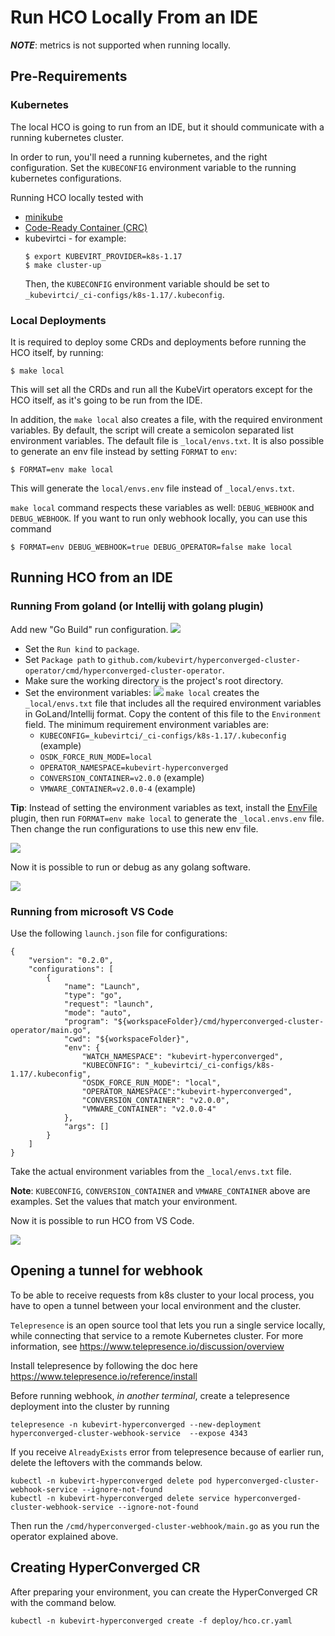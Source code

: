 # Run HCO Locally From an IDE

***NOTE***: metrics is not supported when running locally.

## Pre-Requirements

### Kubernetes
The local HCO is going to run from an IDE, but it should communicate with a running kubernetes cluster.

In order to run, you'll need a running kubernetes, and the right configuration. Set the `KUBECONFIG` environment variable 
to the running kubernetes configurations.

Running HCO locally tested with
* [minikube](https://kubernetes.io/docs/setup/learning-environment/minikube/)
* [Code-Ready Container (CRC)](https://github.com/code-ready/crc)
* kubevirtci - for example:
  ```shell script
  $ export KUBEVIRT_PROVIDER=k8s-1.17
  $ make cluster-up
  ```
  Then, the `KUBECONFIG` environment variable should be set to `_kubevirtci/_ci-configs/k8s-1.17/.kubeconfig`.


### Local Deployments
It is required to deploy some CRDs and deployments before running the HCO itself, by running:
```shell script
$ make local
```

This will set all the CRDs and run all the KubeVirt operators except for the HCO itself, as it's going to be run from the IDE.

In addition, the `make local` also creates a file, with the required environment variables. By default, the script will 
create a semicolon separated list environment variables. The default file is `_local/envs.txt`. It is also possible to 
generate an env file instead by setting `FORMAT` to `env`:
```shell script
$ FORMAT=env make local
``` 

This will generate the `local/envs.env` file instead of `_local/envs.txt`.

`make local` command respects these variables as well: `DEBUG_WEBHOOK` and `DEBUG_WEBHOOK`. If you want to run only webhook locally, you can use this command
```shell script
$ FORMAT=env DEBUG_WEBHOOK=true DEBUG_OPERATOR=false make local
```

## Running HCO from an IDE

### Running From goland (or Intellij with golang plugin)

Add new "Go Build" run configuration.
![](../images/run_local_from_goland.png)
* Set the `Run kind` to `package`.
* Set `Package path` to `github.com/kubevirt/hyperconverged-cluster-operator/cmd/hyperconverged-cluster-operator`.
* Make sure the working directory is the project's root directory.
* Set the environment variables:
![](../images/local_goland_env.png)
`make local` creates the `_local/envs.txt` file that includes all the required environment variables in GoLand/Intellij
format. Copy  the content of this file to the `Environment` field. The minimum requirement environment variables are:
  * `KUBECONFIG=_kubevirtci/_ci-configs/k8s-1.17/.kubeconfig` (example)
  * `OSDK_FORCE_RUN_MODE=local`
  * `OPERATOR_NAMESPACE=kubevirt-hyperconverged`
  * `CONVERSION_CONTAINER=v2.0.0` (example)
  * `VMWARE_CONTAINER=v2.0.0-4` (example)

**Tip**: Instead of setting the environment variables as text, install the [EnvFile](https://plugins.jetbrains.com/plugin/7861-envfile) 
plugin, then run `FORMAT=env make local` to generate the `_local.envs.env` file. Then change the run configurations to 
use this new env file.

![](../images/env_file.png)

Now it is possible to run or debug as any golang software.

![](../images/running_local_from_goland.png)

### Running from microsoft VS Code
Use the following `launch.json` file for configurations:
```json5
{
    "version": "0.2.0",
    "configurations": [
        {
            "name": "Launch",
            "type": "go",
            "request": "launch",
            "mode": "auto",
            "program": "${workspaceFolder}/cmd/hyperconverged-cluster-operator/main.go",
            "cwd": "${workspaceFolder}",
            "env": {
                "WATCH_NAMESPACE": "kubevirt-hyperconverged", 
                "KUBECONFIG": "_kubevirtci/_ci-configs/k8s-1.17/.kubeconfig",
                "OSDK_FORCE_RUN_MODE": "local",
                "OPERATOR_NAMESPACE":"kubevirt-hyperconverged",
                "CONVERSION_CONTAINER": "v2.0.0",
                "VMWARE_CONTAINER": "v2.0.0-4"
            },
            "args": []
        }
    ]
}
```
Take the actual environment variables from the `_local/envs.txt` file.

**Note**: `KUBECONFIG`, `CONVERSION_CONTAINER` and `VMWARE_CONTAINER` above are examples. Set the values that match your
environment.

Now it is possible to run HCO from VS Code.

![](../images/run_local_from_vscode.png)



## Opening a tunnel for webhook

  To be able to receive requests from k8s cluster to your local process, you have to open a tunnel between your local environment and the cluster.

  `Telepresence` is an open source tool that lets you run a single service locally, while connecting that service to a remote Kubernetes cluster. For more information, see https://www.telepresence.io/discussion/overview

  Install telepresence by following the doc here https://www.telepresence.io/reference/install

  Before running webhook, *in another terminal*, create a telepresence deployment into the cluster by running
  ```shell script
  telepresence -n kubevirt-hyperconverged --new-deployment  hyperconverged-cluster-webhook-service  --expose 4343
  ```
  
  If you receive `AlreadyExists` error from telepresence because of earlier run, delete the leftovers with the commands below.
  ```shell script
  kubectl -n kubevirt-hyperconverged delete pod hyperconverged-cluster-webhook-service --ignore-not-found
  kubectl -n kubevirt-hyperconverged delete service hyperconverged-cluster-webhook-service --ignore-not-found
  ```

  Then run the `/cmd/hyperconverged-cluster-webhook/main.go` as you run the operator explained above.

## Creating HyperConverged CR

After preparing your environment, you can create the HyperConverged CR with the command below.

```shell script
kubectl -n kubevirt-hyperconverged create -f deploy/hco.cr.yaml
```
